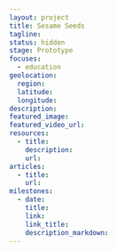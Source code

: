 ```yaml
---
layout: project
title: Sesame Seeds
tagline:
status: hidden
stage: Prototype
focuses:
  - education
geolocation:
  region:
  latitude:
  longitude:
description:
featured_image:
featured_video_url:
resources:
  - title:
    description:
    url:
articles:
  - title:
    url:
milestones:
  - date:
    title:
    link:
    link_title:
    description_markdown:
---
```


